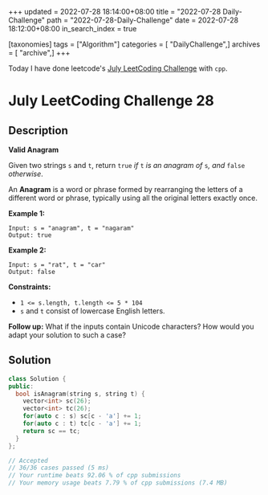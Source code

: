 +++
updated = 2022-07-28 18:14:00+08:00
title = "2022-07-28 Daily-Challenge"
path = "2022-07-28-Daily-Challenge"
date = 2022-07-28 18:12:00+08:00
in_search_index = true

[taxonomies]
tags = ["Algorithm"]
categories = [ "DailyChallenge",]
archives = [ "archive",]
+++

Today I have done leetcode's [July LeetCoding Challenge](https://leetcode.com/problems/valid-anagram/) with `cpp`.

<!-- more -->

# July LeetCoding Challenge 28

## Description

**Valid Anagram**

Given two strings `s` and `t`, return `true` *if* `t` *is an anagram of* `s`*, and* `false` *otherwise*.

An **Anagram** is a word or phrase formed by rearranging the letters of a different word or phrase, typically using all the  original letters exactly once.

 

**Example 1:**

```
Input: s = "anagram", t = "nagaram"
Output: true
```

**Example 2:**

```
Input: s = "rat", t = "car"
Output: false
```

 

**Constraints:**

- `1 <= s.length, t.length <= 5 * 104`
- `s` and `t` consist of lowercase English letters.

 

**Follow up:** What if the inputs contain Unicode characters? How would you adapt your solution to such a case?

## Solution

``` cpp
class Solution {
public:
  bool isAnagram(string s, string t) {
    vector<int> sc(26);
    vector<int> tc(26);
    for(auto c : s) sc[c - 'a'] += 1;
    for(auto c : t) tc[c - 'a'] += 1;
    return sc == tc;
  }
};

// Accepted
// 36/36 cases passed (5 ms)
// Your runtime beats 92.06 % of cpp submissions
// Your memory usage beats 7.79 % of cpp submissions (7.4 MB)
```
